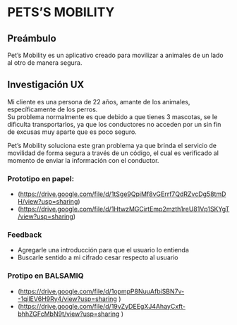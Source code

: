 # PETS’S MOBILITY

## Preámbulo

Pet’s Mobility es un aplicativo creado para movilizar a animales de un lado al otro de manera segura.

## Investigación UX

Mi cliente es una persona de 22 años, amante de los animales, específicamente de los perros.  
Su problema normalmente es que debido a que tienes 3 mascotas, se le dificulta transportarlos, ya que los conductores no acceden por un sin fin de excusas muy aparte que es poco seguro.

Pet’s Mobility soluciona este gran problema ya que brinda el servicio de movilidad de forma segura a través de un código, el cual es verificado al momento de enviar la información con el conductor.

### Prototipo en papel:

- (https://drive.google.com/file/d/1tSge9QpiMf8vGErrf7QdRZvcDg58tmDH/view?usp=sharing)
- (https://drive.google.com/file/d/1HtwzMGCirtEmp2mzth1reU81Vp1SKYgT/view?usp=sharing)

### Feedback

- Agregarle una introducción para que el usuario lo entienda
- Buscarle sentido a mi cifrado cesar respecto al usuario

### Protipo en BALSAMIQ

- (https://drive.google.com/file/d/1opmpP8NuuAfbiSBN7v--1qilEV6H9Ry4/view?usp=sharing
)
- (https://drive.google.com/file/d/19vZyDEEgXJ4AhayCxft-bhhZGFcMbN9t/view?usp=sharing
)